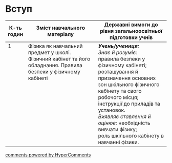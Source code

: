 <div id="hypercomments_widget" class="js-hypercomments-widget invisible"></div>

# Вступ

<table>
  <tr>
    <td width="10%" align="center"><b>К-ть годин</b></td>
    <td width="45%" align="center"><b>Зміст навчального матеріалу</b></td>
    <td width="45%" align="center"><b>Державні вимоги до рівня загальноосвітньої підготовки учнів</b></td>
  </tr>
<tbody>
  <tr>
<td width="10%" style="vertical-align:top !important;">1</td>
    <td width="45%" style="vertical-align:top !important;">
Фізика як навчальний предмет у школі. Фізичний кабінет та його обладнання. Правила безпеки у фізичному кабінеті
</td>
    <td width="45%" style="vertical-align:top !important;">
<i><b>Учень/учениця:</b></i><br>
<i>Знає й розуміє:</i> <br>
правила безпеки у фізичному кабінеті; розташування й призначення основних зон шкільного фізичного кабінету та свого робочого місця; <br>
інструкції до приладів та установок. <br>
<i>Виявляє ставлення й оцінює:</i> необхідність вивчати фізику; <br>
роль шкільного кабінету в навчанні фізики. </td>
  </tr>
</tbody>
</table>

<div class="js-hypercomments-container">
<a href="http://hypercomments.com" class="hc-link" title="comments widget">comments powered by HyperComments</a>
</div>